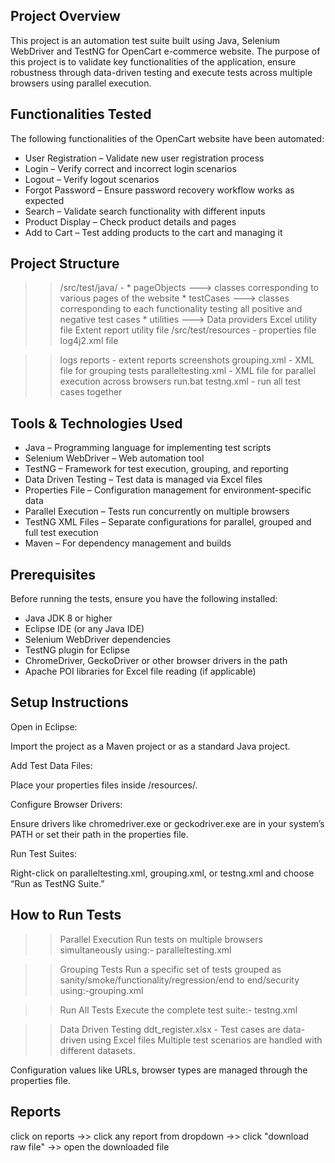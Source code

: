 Project Overview
----------------
This project is an automation test suite built using Java, Selenium WebDriver and TestNG for OpenCart e-commerce website.
The purpose of this project is to validate key functionalities of the application, ensure robustness through data-driven testing and execute tests across multiple browsers using parallel execution.


Functionalities Tested
----------------------

The following functionalities of the OpenCart website have been automated:

 * User Registration – Validate new user registration process 
 * Login – Verify correct and incorrect login scenarios  
 * Logout – Verify logout scenarios 
 * Forgot Password – Ensure password recovery workflow works as expected  
 * Search – Validate search functionality with different inputs  
 * Product Display – Check product details and pages  
 * Add to Cart – Test adding products to the cart and managing it  

Project Structure
-----------------

>> /src/test/java/ - 
		* pageObjects ---> classes corresponding to various pages of the website
		* testCases   ---> classes corresponding to each functionality testing all positive and negative test cases 
		* utilities   ---> Data providers
				               Excel utility file
				               Extent report utility file
>> /src/test/resources - properties file
		                  log4j2.xml file

>> logs 
>> reports - extent reports
>> screenshots
>> grouping.xml - XML file for grouping tests
>> paralleltesting.xml -  XML file for parallel execution across browsers
>> run.bat
>> testng.xml - run all test cases together


Tools & Technologies Used
-------------------------

- Java – Programming language for implementing test scripts  
- Selenium WebDriver – Web automation tool  
- TestNG – Framework for test execution, grouping, and reporting  
- Data Driven Testing – Test data is managed via Excel files  
- Properties File – Configuration management for environment-specific data  
- Parallel Execution – Tests run concurrently on multiple browsers  
- TestNG XML Files – Separate configurations for parallel, grouped and full test execution  
- Maven  – For dependency management and builds


Prerequisites
-------------

Before running the tests, ensure you have the following installed:

- Java JDK 8 or higher  
- Eclipse IDE (or any Java IDE)  
- Selenium WebDriver dependencies  
- TestNG plugin for Eclipse  
- ChromeDriver, GeckoDriver or other browser drivers in the path  
- Apache POI libraries for Excel file reading (if applicable)



Setup Instructions
------------------


Open in Eclipse:

Import the project as a Maven project or as a standard Java project.

Add Test Data Files:

Place your properties files inside /resources/.

Configure Browser Drivers:

Ensure drivers like chromedriver.exe or geckodriver.exe are in your system’s PATH or set their path in the properties file.

Run Test Suites:

Right-click on paralleltesting.xml, grouping.xml, or testng.xml and choose “Run as TestNG Suite.”

How to Run Tests
----------------

>> Parallel Execution
Run tests on multiple browsers simultaneously using:- paralleltesting.xml

>> Grouping Tests
Run a specific set of tests grouped as sanity/smoke/functionality/regression/end to end/security using:-grouping.xml

>> Run All Tests
Execute the complete test suite:- testng.xml

>> Data Driven Testing
ddt_register.xlsx - Test cases are data-driven using Excel files 
Multiple test scenarios are handled with different datasets.

Configuration values like URLs, browser types are managed through the properties file.

Reports
-------

click on reports ->> click any report from dropdown ->> click "download raw file" ->> open the downloaded file

